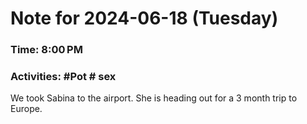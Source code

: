 # Note for 2024-06-18 (Tuesday)
### Time: 8:00 PM
### Activities: #Pot  # sex

We took Sabina to the airport. She is heading out for a 3 month trip to Europe.
